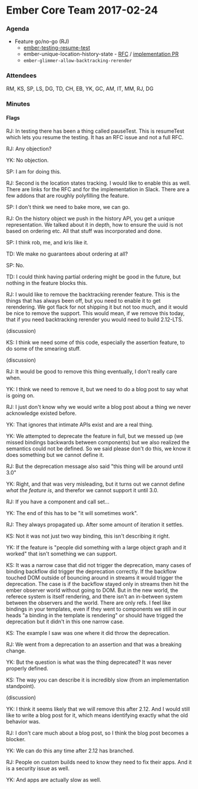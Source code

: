 # Ember Core Team 2017-02-24

### Agenda

- Feature go/no-go (RJ)
  - [ember-testing-resume-test](https://github.com/emberjs/ember.js/pull/13663)
  - ember-unique-location-history-state - [RFC](https://github.com/emberjs/rfcs/pull/186) / [implementation PR](https://github.com/emberjs/ember.js/pull/14011)
  - `ember-glimmer-allow-backtracking-rerender`

### Attendees

RM, KS, SP, LS, DG, TD, CH, EB, YK, GC, AM, IT, MM, RJ, DG

### Minutes

#### Flags

RJ: In testing there has been a thing called pauseTest. This is resumeTest which lets you resume the testing. It has an RFC issue and not a full RFC.

RJ: Any objection?

YK: No objection.

SP: I am for doing this.

RJ: Second is the location states tracking. I would like to enable this as well. There are links for the RFC and for the implementation in Slack. There are a few addons that are roughly polyfilling the feature.

SP: I don't think we need to bake more, we can go.

RJ: On the history object we push in the history API, you get a unique representation. We talked about it in depth, how to ensure the uuid is not based on ordering etc. All that stuff was incorporated and done.

SP: I think rob, me, and kris like it.

TD: We make no guarantees about ordering at all?

SP: No.

TD: I could think having partial ordering might be good in the future, but nothing in the feature blocks this.

RJ: I would like to remove the backtracking rerender feature. This is the things that has always been off, but you need to enable it to get rerendering. We got flack for not shipping it but not too much, and it would be nice to remove the support.  This would mean, if we remove this today, that if you need backtracking rerender you would need to build 2.12-LTS.

(discussion)

KS: I think we need some of this code, especially the assertion feature, to do some of the smearing stuff.

(discussion)

RJ: It would be good to remove this thing eventually, I don't really care when.

YK: I think we need to remove it, but we need to do a blog post to say what is going on.

RJ: I just don't know why we would write a blog post about a thing we never acknowledge existed before.

YK: That ignores that intimate APIs exist and are a real thing.

YK: We attempted to deprecate the feature in full, but we messed up (we missed bindings backwards between components) but we also realized the semantics could not be defined. So we said please don't do this, we know it does something but we cannot define it.

RJ: But the deprecation message also said "this thing will be around until 3.0"

YK: Right, and that was very misleading, but it turns out we cannot define *what the feature is*, and therefor we cannot support it until 3.0.

RJ: If you have a component and call set...

YK: The end of this has to be "it will sometimes work".

RJ: They always propagated up. After some amount of iteration it settles.

KS: Not it was not just two way binding, this isn't describing it right.

YK: If the feature is "people did something with a large object graph and it worked" that isn't something we can support.

KS: It was a narrow case that did not trigger the deprecation, many cases of binding backflow did trigger the deprecation correctly. If the backflow touched DOM outside of bouncing around in streams it would trigger the deprecation. The case is if the backflow stayed only in streams then hit the ember observer world without going to DOM. But in the new world, the referece system is itself rendering, and there isn't an in-between system between the observers and the world. There are only refs. I feel like bindings in your templates, even if they went to components we still in our heads "a binding in the template is rendering" or should have trigged the deprecation but it didn't in this one narrow case.

KS: The example I saw was one where it did throw the deprecation.

RJ: We went from a deprecation to an assertion and that was a breaking change.

YK: But the question is what was the thing deprecated? It was never properly defined.

KS: The way you can describe it is incredibly slow (from an implementation standpoint).

(discussion)

YK: I think it seems likely that we will remove this after 2.12. And I would still like to write a blog post for it, which means identifying exactly what the old behavior was.

RJ: I don't care much about a blog post, so I think the blog post becomes a blocker.

YK: We can do this any time after 2.12 has branched.

RJ: People on custom builds need to know they need to fix their apps. And it is a security issue as well.

YK: And apps are actually slow as well.
